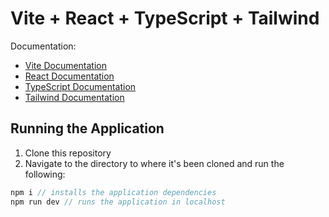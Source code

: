 # Vite + React + TypeScript + Tailwind

Documentation:

- [Vite Documentation](https://vite.dev/guide/)
- [React Documentation](https://react.dev/reference/react)
- [TypeScript Documentation](https://www.typescriptlang.org/docs/handbook/typescript-in-5-minutes.html)
- [Tailwind Documentation](https://tailwindcss.com/docs/installation/using-vite)

## Running the Application

1. Clone this repository
2. Navigate to the directory to where it's been cloned and run the following:

```js
npm i // installs the application dependencies
npm run dev // runs the application in localhost
```

